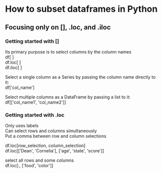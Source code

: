 # How to subset dataframes in Python

## Focusing only on [], .loc, and .iloc

### Getting started with []

Its primary purpose is to select columns by the column names <br />
df[ ] <br />
df.loc[ ] <br />
df.iloc[ ] <br />

Select a single column as a Series by passing the column name directly to it:  <br /> df['col_name']

Select multiple columns as a DataFrame by passing a list to it:  <br />  df[['col_name1', 'col_name2']]

### Getting started with .loc
Only uses labels <br />
Can select rows and columns simultaneously <br />
Put a comma between row and column selections <br />

df.loc[row_selection, column_selection] <br />
df.loc[['Dean', 'Cornelia'], ['age', 'state', 'score']] <br />

select all rows and some columns <br />
df.loc[:, ['food', 'color']] <br />
